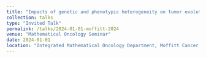 ```yaml
---
title: "Impacts of genetic and phenotypic heterogeneity on tumor evolution"
collection: talks
type: "Invited Talk"
permalink: /talks/2024-01-01-moffitt-2024
venue: "Mathematical Oncology Seminar"
date: 2024-01-01
location: "Integrated Mathematical Oncology Department, Moffitt Cancer Center, Tampa, FL"
---
```

